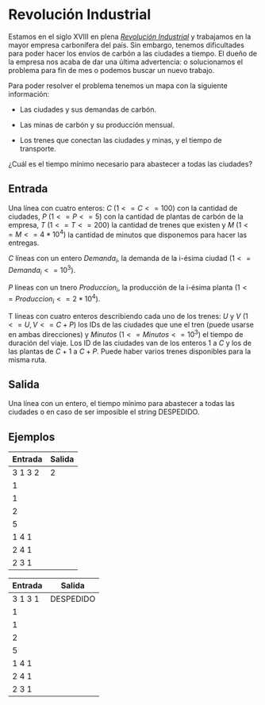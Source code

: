# Revolución Industrial

Estamos en el siglo XVIII en plena [_Revolución Industrial_](https://es.wikipedia.org/wiki/Revoluci%C3%B3n_Industrial) y trabajamos en la mayor empresa carbonífera del país. Sin embargo, tenemos dificultades para poder hacer los envíos de carbón a las ciudades a tiempo. El dueño de la empresa nos acaba de dar una última advertencia: o solucionamos el problema para fin de mes o podemos buscar un nuevo trabajo.

Para poder resolver el problema tenemos un mapa con la siguiente información:

- Las ciudades y sus demandas de carbón.

- Las minas de carbón y su producción mensual.

- Los trenes que conectan las ciudades y minas, y el tiempo de transporte.

¿Cuál es el tiempo mínimo necesario para abastecer a todas las ciudades?

## Entrada
Una línea con cuatro enteros: $C$ $(1 <= C <= 100)$ con la cantidad de ciudades, $P$ $(1 <= P <= 5)$ con la cantidad de plantas de carbón de la empresa, $T$ $(1 <= T <= 200)$ la cantidad de trenes que existen y $M$ $(1 <= M <= 4*10^4)$ la cantidad de minutos que disponemos para hacer las entregas.

$C$ líneas con un entero $Demanda_i$, la demanda de la i-ésima ciudad $(1 <= Demanda_i <= 10^3)$.

$P$ líneas con un tnero $Produccion_i$, la producción de la i-ésima planta $(1 <= Produccion_i <= 2*10^4)$.

T líneas con cuatro enteros describiendo cada uno de los trenes: $U$ y $V$ $(1 <= U , V <= C+P)$ los IDs de las ciudades que une el tren (puede usarse en ambas direcciones) y $Minutos$ $(1 <= Minutos <= 10^3)$ el tiempo de duración del viaje. Los ID de las ciudades van de los enteros $1$ a $C$ y los de las plantas de $C+1$ a $C+P$. Puede haber varios trenes disponibles para la misma ruta.

## Salida
Una línea con un entero, el tiempo mínimo para abastecer a todas las ciudades o en caso de ser imposible el string DESPEDIDO.

## Ejemplos
|Entrada|Salida|
|-|-|
|3 1 3 2|2|
|1||
|1||
|2||
|5||
|1 4 1||
|2 4 1||
|2 3 1||

|Entrada|Salida|
|-|-|
|3 1 3 1|DESPEDIDO|
|1||
|1||
|2||
|5||
|1 4 1||
|2 4 1||
|2 3 1||
